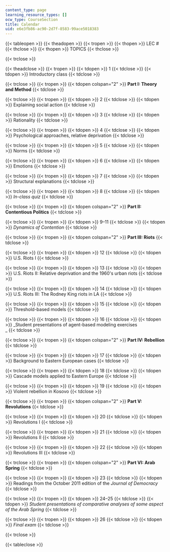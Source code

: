 ```yaml
---
content_type: page
learning_resource_types: []
ocw_type: CourseSection
title: Calendar
uid: e6e3fb86-ac90-2d7f-8583-99ace5018383
---
```


{{< tableopen >}}
{{< theadopen >}}
{{< tropen >}}
{{< thopen >}}
LEC #
{{< thclose >}}
{{< thopen >}}
TOPICS
{{< thclose >}}

{{< trclose >}}

{{< theadclose >}}
{{< tropen >}}
{{< tdopen >}}
1
{{< tdclose >}}
{{< tdopen >}}
Introductory class
{{< tdclose >}}

{{< trclose >}}
{{< tropen >}}
{{< tdopen colspan="2" >}}
**Part I: Theory and Method**
{{< tdclose >}}

{{< trclose >}}
{{< tropen >}}
{{< tdopen >}}
2
{{< tdclose >}}
{{< tdopen >}}
Explaining social action
{{< tdclose >}}

{{< trclose >}}
{{< tropen >}}
{{< tdopen >}}
3
{{< tdclose >}}
{{< tdopen >}}
Rationality
{{< tdclose >}}

{{< trclose >}}
{{< tropen >}}
{{< tdopen >}}
4
{{< tdclose >}}
{{< tdopen >}}
Psychological approaches, relative deprivation
{{< tdclose >}}

{{< trclose >}}
{{< tropen >}}
{{< tdopen >}}
5
{{< tdclose >}}
{{< tdopen >}}
Norms
{{< tdclose >}}

{{< trclose >}}
{{< tropen >}}
{{< tdopen >}}
6
{{< tdclose >}}
{{< tdopen >}}
Emotions
{{< tdclose >}}

{{< trclose >}}
{{< tropen >}}
{{< tdopen >}}
7
{{< tdclose >}}
{{< tdopen >}}
Structural explanations
{{< tdclose >}}

{{< trclose >}}
{{< tropen >}}
{{< tdopen >}}
8
{{< tdclose >}}
{{< tdopen >}}
_In-class quiz_
{{< tdclose >}}

{{< trclose >}}
{{< tropen >}}
{{< tdopen colspan="2" >}}
**Part II: Contentious Politics**
{{< tdclose >}}

{{< trclose >}}
{{< tropen >}}
{{< tdopen >}}
9–11
{{< tdclose >}}
{{< tdopen >}}
_Dynamics of Contention_
{{< tdclose >}}

{{< trclose >}}
{{< tropen >}}
{{< tdopen colspan="2" >}}
**Part III: Riots**
{{< tdclose >}}

{{< trclose >}}
{{< tropen >}}
{{< tdopen >}}
12
{{< tdclose >}}
{{< tdopen >}}
U.S. Riots I
{{< tdclose >}}

{{< trclose >}}
{{< tropen >}}
{{< tdopen >}}
13
{{< tdclose >}}
{{< tdopen >}}
U.S. Riots II: Relative deprivation and the 1960's urban riots
{{< tdclose >}}

{{< trclose >}}
{{< tropen >}}
{{< tdopen >}}
14
{{< tdclose >}}
{{< tdopen >}}
U.S. Riots III: The Rodney King riots in LA
{{< tdclose >}}

{{< trclose >}}
{{< tropen >}}
{{< tdopen >}}
15
{{< tdclose >}}
{{< tdopen >}}
Threshold-based models
{{< tdclose >}}

{{< trclose >}}
{{< tropen >}}
{{< tdopen >}}
16
{{< tdclose >}}
{{< tdopen >}}
_Student presentations of agent-based modeling exercises  
_
{{< tdclose >}}

{{< trclose >}}
{{< tropen >}}
{{< tdopen colspan="2" >}}
**Part IV: Rebellion**
{{< tdclose >}}

{{< trclose >}}
{{< tropen >}}
{{< tdopen >}}
17
{{< tdclose >}}
{{< tdopen >}}
Background to Eastern European cases
{{< tdclose >}}

{{< trclose >}}
{{< tropen >}}
{{< tdopen >}}
18
{{< tdclose >}}
{{< tdopen >}}
Cascade models applied to Eastern Europe
{{< tdclose >}}

{{< trclose >}}
{{< tropen >}}
{{< tdopen >}}
19
{{< tdclose >}}
{{< tdopen >}}
Violent rebellion in Kosovo
{{< tdclose >}}

{{< trclose >}}
{{< tropen >}}
{{< tdopen colspan="2" >}}
**Part V: Revolutions**
{{< tdclose >}}

{{< trclose >}}
{{< tropen >}}
{{< tdopen >}}
20
{{< tdclose >}}
{{< tdopen >}}
Revolutions I
{{< tdclose >}}

{{< trclose >}}
{{< tropen >}}
{{< tdopen >}}
21
{{< tdclose >}}
{{< tdopen >}}
Revolutions II
{{< tdclose >}}

{{< trclose >}}
{{< tropen >}}
{{< tdopen >}}
22
{{< tdclose >}}
{{< tdopen >}}
Revolutions III
{{< tdclose >}}

{{< trclose >}}
{{< tropen >}}
{{< tdopen colspan="2" >}}
**Part VI: Arab Spring**
{{< tdclose >}}

{{< trclose >}}
{{< tropen >}}
{{< tdopen >}}
23
{{< tdclose >}}
{{< tdopen >}}
Readings from the October 2011 edition of the _Journal of Democracy_
{{< tdclose >}}

{{< trclose >}}
{{< tropen >}}
{{< tdopen >}}
24–25
{{< tdclose >}}
{{< tdopen >}}
_Student presentations of comparative analyses of some aspect of the Arab Spring_
{{< tdclose >}}

{{< trclose >}}
{{< tropen >}}
{{< tdopen >}}
26
{{< tdclose >}}
{{< tdopen >}}
_Final exam_
{{< tdclose >}}

{{< trclose >}}

{{< tableclose >}}